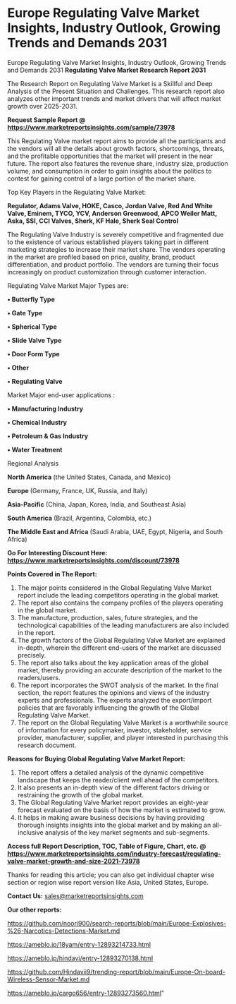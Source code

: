 # Europe Regulating Valve Market Insights, Industry Outlook, Growing Trends and Demands 2031
 Europe Regulating Valve Market Insights, Industry Outlook, Growing Trends and Demands 2031
<strong>Regulating Valve Market Research Report 2031</strong>

The Research Report on Regulating Valve Market is a Skillful and Deep Analysis of the Present Situation and Challenges. This research report also analyzes other important trends and market drivers that will affect market growth over 2025-2031.

<strong>Request Sample Report @ <a href=https://www.marketreportsinsights.com/sample/73978>https://www.marketreportsinsights.com/sample/73978</a></strong>

This Regulating Valve market report aims to provide all the participants and the vendors will all the details about growth factors, shortcomings, threats, and the profitable opportunities that the market will present in the near future. The report also features the revenue share, industry size, production volume, and consumption in order to gain insights about the politics to contest for gaining control of a large portion of the market share.

Top Key Players in the Regulating Valve Market:

<strong>Regulator, Adams Valve, HOKE, Casco, Jordan Valve, Red And White Valve, Eminem, TYCO, YCV, Anderson Greenwood, APCO Weiler Matt, Aska, SSI, CCI Valves, Sherk, KF Hale, Sherk Seal Control</strong>

The Regulating Valve Industry is severely competitive and fragmented due to the existence of various established players taking part in different marketing strategies to increase their market share. The vendors operating in the market are profiled based on price, quality, brand, product differentiation, and product portfolio. The vendors are turning their focus increasingly on product customization through customer interaction.

Regulating Valve Market Major Types are:

<strong>• Butterfly Type

• Gate Type

• Spherical Type

• Slide Valve Type

• Door Form Type

• Other

• Regulating Valve</strong>

Market Major end-user applications :

<strong>• Manufacturing Industry

• Chemical Industry

• Petroleum & Gas Industry

• Water Treatment</strong>

Regional Analysis

</u><strong><b>North America</b></strong> (the United States, Canada, and Mexico)

<strong><b>Europe </b></strong>(Germany, France, UK, Russia, and Italy)

<strong><b>Asia-Pacific</b></strong> (China, Japan, Korea, India, and Southeast Asia)

<strong><b>South America</b></strong> (Brazil, Argentina, Colombia, etc.)

<strong><b>The Middle East and Africa</b></strong> (Saudi Arabia, UAE, Egypt, Nigeria, and South Africa)

<strong>Go For Interesting Discount Here: <a href=https://www.marketreportsinsights.com/discount/73978>https://www.marketreportsinsights.com/discount/73978</a></strong>

<strong>Points Covered in The Report:</strong>
<ol>
  <li>The major points considered in the Global Regulating Valve Market report include the leading competitors operating in the global market.</li>
  <li>The report also contains the company profiles of the players operating in the global market.</li>
  <li>The manufacture, production, sales, future strategies, and the technological capabilities of the leading manufacturers are also included in the report.</li>
  <li>The growth factors of the Global Regulating Valve Market are explained in-depth, wherein the different end-users of the market are discussed precisely.</li>
  <li>The report also talks about the key application areas of the global market, thereby providing an accurate description of the market to the readers/users.</li>
  <li>The report incorporates the SWOT analysis of the market. In the final section, the report features the opinions and views of the industry experts and professionals. The experts analyzed the export/import policies that are favorably influencing the growth of the Global Regulating Valve Market.</li>
  <li>The report on the Global Regulating Valve Market is a worthwhile source of information for every policymaker, investor, stakeholder, service provider, manufacturer, supplier, and player interested in purchasing this research document.</li>
</ol>
<strong>Reasons for Buying Global Regulating Valve Market Report:</strong>

<ol>
  <li>The report offers a detailed analysis of the dynamic competitive landscape that keeps the reader/client well ahead of the competitors.</li>
  <li>It also presents an in-depth view of the different factors driving or restraining the growth of the global market.</li>
  <li>The Global Regulating Valve Market report provides an eight-year forecast evaluated on the basis of how the market is estimated to grow.</li>
  <li>It helps in making aware business decisions by having providing thorough insights insights into the global market and by making an all-inclusive analysis of the key market segments and sub-segments.</li>
</ol>
<strong>Access full Report Description, TOC, Table of Figure, Chart, etc. @ <a href=https://www.marketreportsinsights.com/industry-forecast/regulating-valve-market-growth-and-size-2021-73978>https://www.marketreportsinsights.com/industry-forecast/regulating-valve-market-growth-and-size-2021-73978</a></strong>


Thanks for reading this article; you can also get individual chapter wise section or region wise report version like Asia, United States, Europe.

<strong>Contact Us:</strong>
sales@marketreportsinsights.com

<strong>Our other reports:</strong>

<a href=https://github.com/noori900/search-reports/blob/main/Europe-Explosives-%26-Narcotics-Detections-Market.md>https://github.com/noori900/search-reports/blob/main/Europe-Explosives-%26-Narcotics-Detections-Market.md</a>

<a href=https://ameblo.jp/18yam/entry-12893214733.html>https://ameblo.jp/18yam/entry-12893214733.html</a>

<a href=https://ameblo.jp/hindavi/entry-12893270138.html>https://ameblo.jp/hindavi/entry-12893270138.html</a>

<a href=https://github.com/Hindavii9/trending-report/blob/main/Europe-On-board-Wireless-Sensor-Market.md>https://github.com/Hindavii9/trending-report/blob/main/Europe-On-board-Wireless-Sensor-Market.md</a>

<a href=https://ameblo.jp/cargo656/entry-12893273560.html>https://ameblo.jp/cargo656/entry-12893273560.html</a>"
